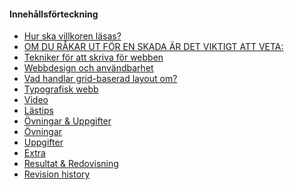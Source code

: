 <div class="sidebar sidebar-right has-sidebar-right has-sidebar" role="complementary">
<div class="block toc article-toc">

<h4>Innehållsförteckning</h4>

<ul class="toc">
<li id="del1"><a href="#Hur ska villkoren läsas?">Hur ska villkoren läsas?</a></li>
<li id="del2"><a href="#OM DU RÅKAR UT FÖR EN SKADA ÄR DET VIKTIGT ATT VETA:">OM DU RÅKAR UT FÖR EN SKADA ÄR DET VIKTIGT ATT VETA:</a></li>
<li class="level-h3"><a href="#skriva">Tekniker för att skriva för webben</a></li>
<li class="level-h3"><a href="#webbdesign">Webbdesign och användbarhet</a></li>
<li class="level-h3"><a href="#grid">Vad handlar grid-baserad layout om?</a></li>
<li class="level-h3"><a href="#type">Typografisk webb</a></li>
<li class="level-h3"><a href="#video">Video</a></li>
<li class="level-h3"><a href="#lastips">Lästips</a></li>
<li class="level-h2"><a href="#ovningar_uppgifter">Övningar &amp; Uppgifter</a></li>
<li class="level-h3"><a href="#ovningar">Övningar</a></li>
<li class="level-h3"><a href="#uppgifter">Uppgifter</a></li>
<li class="level-h3"><a href="#extra">Extra</a></li>
<li class="level-h2"><a href="#resultat_redovisning">Resultat &amp; Redovisning</a></li>
<li class="level-h2"><a href="#revision">Revision history</a></li>
</ul>

</div>
</div>
